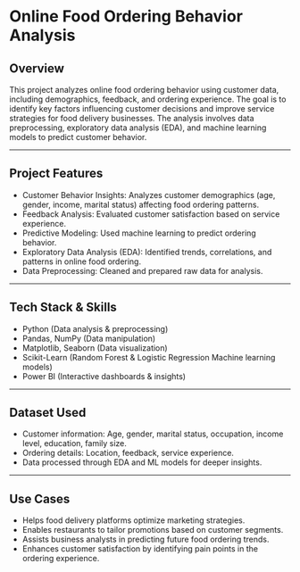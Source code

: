 # Online Food Ordering Behavior Analysis
## Overview
This project analyzes online food ordering behavior using customer data, including demographics, feedback, and ordering experience. The goal is to identify key factors influencing customer decisions and improve service strategies for food delivery businesses. The analysis involves data preprocessing, exploratory data analysis (EDA), and machine learning models to predict customer behavior.

---
## Project Features
  - Customer Behavior Insights: Analyzes customer demographics (age, gender, income, marital status) affecting food ordering patterns.
  - Feedback Analysis: Evaluated customer satisfaction based on service experience.
  - Predictive Modeling: Used machine learning to predict ordering behavior.
  - Exploratory Data Analysis (EDA): Identified trends, correlations, and patterns in online food ordering.
  - Data Preprocessing: Cleaned and prepared raw data for analysis.

---
## Tech Stack & Skills
  - Python (Data analysis & preprocessing)
  - Pandas, NumPy (Data manipulation)
  - Matplotlib, Seaborn (Data visualization)
  - Scikit-Learn (Random Forest & Logistic Regression Machine learning models)
  - Power BI (Interactive dashboards & insights)

---
## Dataset Used
  - Customer information: Age, gender, marital status, occupation, income level, education, family size.
  - Ordering details: Location, feedback, service experience.
  - Data processed through EDA and ML models for deeper insights.

---
## Use Cases
  - Helps food delivery platforms optimize marketing strategies.
  - Enables restaurants to tailor promotions based on customer segments.
  - Assists business analysts in predicting future food ordering trends.
  - Enhances customer satisfaction by identifying pain points in the ordering experience.
